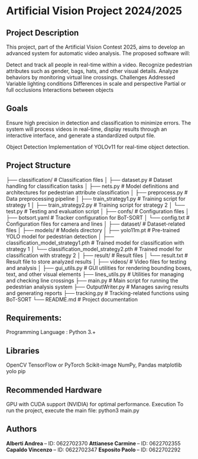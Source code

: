 <h1> Artificial Vision Project 2024/2025 </h1>

<h2> Project Description </h2>
This project, part of the Artificial Vision Contest 2025, aims to develop an advanced system for automatic video analysis.
The proposed software will:

Detect and track all people in real-time within a video.
Recognize pedestrian attributes such as gender, bags, hats, and other visual details.
Analyze behaviors by monitoring virtual line crossings.
Challenges Addressed
Variable lighting conditions
Differences in scale and perspective
Partial or full occlusions
Interactions between objects

<h2> Goals </h2>
Ensure high precision in detection and classification to minimize errors. The system will process videos in real-time, display results through an interactive interface, and generate a standardized output file.

Object Detection
Implementation of YOLOv11 for real-time object detection.

<h2> Project Structure </h2> 

├── classification/                                # Classification files
│   ├── dataset.py                                 # Dataset handling for classification tasks
│   ├── nets.py                                    # Model definitions and architectures for pedestrian attribute classification
│   ├── preprocess.py                              # Data preprocessing pipeline
│   ├── train_strategy1.py                         # Training script for strategy 1
│   ├── train_strategy2.py                         # Training script for strategy 2
│   └── test.py                                    # Testing and evaluation script
│
├── confs/                                         # Configuration files
│   ├── botsort.yaml                               # Tracker configuration for BoT-SORT
│   └── config.txt                                 # Configuration files for camera and lines
│
├── dataset/                                       # Dataset-related files
│
├── models/                                        # Models directory
│   ├── yolo11m.pt                                 # Pre-trained YOLO model for pedestrian detection
│   ├── classification_model_strategy1.pth         # Trained model for classification with strategy 1
│   └── classification_model_strategy2.pth         # Trained model for classification with strategy 2
│
├── result/                                        # Result files
│   └── result.txt                                 # Result file to store analyzed results
│
├── videos/                                        # Video files for testing and analysis
│
├── gui_utils.py                                   # GUI utilities for rendering bounding boxes, text, and other visual elements
├── lines_utils.py                                 # Utilities for managing and checking line crossings
├── main.py                                        # Main script for running the pedestrian analysis system
├── OutputWriter.py                                # Manages saving results and generating reports
├── tracking.py                                    # Tracking-related functions using BoT-SORT
└── README.md                                      # Project documentation



<h2> Requirements: </h2>
Programming Language : Python 3.+

<h2> Libraries </h2>
OpenCV
TensorFlow or PyTorch
Scikit-image
NumPy, Pandas
matplotlib 
yolo
pip 


<h2> Recommended Hardware </h2>
GPU with CUDA support (NVIDIA) for optimal performance.
Execution
To run the project, execute the main file:
python3 main.py

<h2> Authors </h2>

<b> Alberti Andrea </b>  – ID: 0622702370
<b> Attianese Carmine </b> – ID: 0622702355
<b> Capaldo Vincenzo </b> – ID: 0622702347
<b> Esposito Paolo </b> – ID: 0622702292
